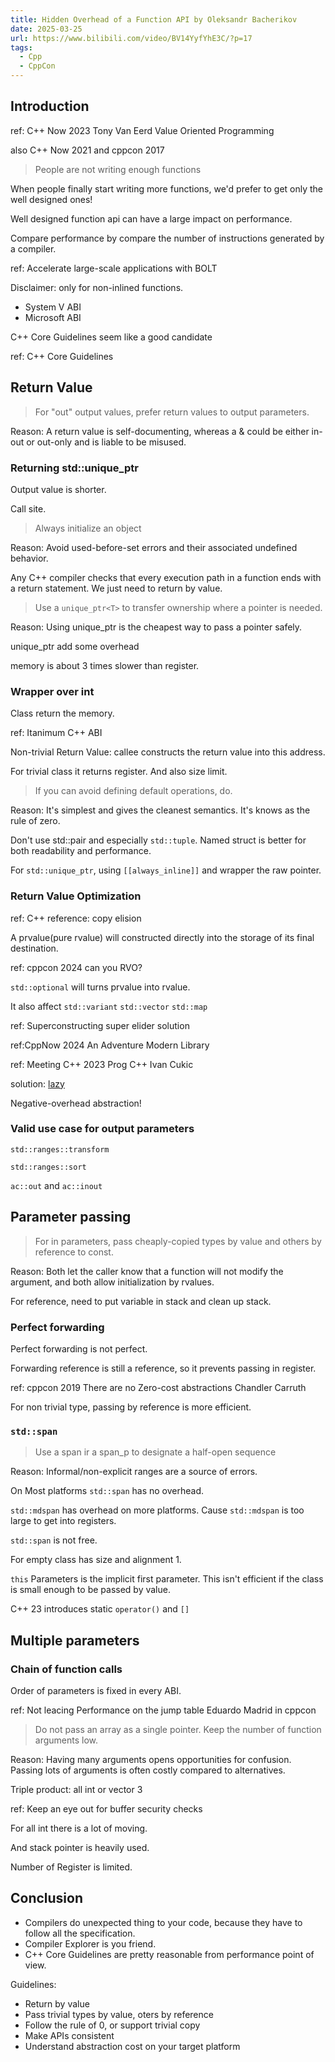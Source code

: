 ```yaml
---
title: Hidden Overhead of a Function API by Oleksandr Bacherikov
date: 2025-03-25
url: https://www.bilibili.com/video/BV14YyfYhE3C/?p=17
tags:
  - Cpp
  - CppCon
---
```


## Introduction

ref: C++ Now 2023 Tony Van Eerd Value Oriented Programming

also C++ Now 2021 and cppcon 2017

> People are not writing enough functions

When people finally start writing more functions, we'd prefer to get only the well designed ones!

Well designed function api can have a large impact on performance.

Compare performance by compare the number of instructions generated by a compiler.

ref: Accelerate large-scale applications with BOLT

Disclaimer: only for non-inlined functions.

- System V ABI
- Microsoft ABI

C++ Core Guidelines seem like a good candidate

ref: C++ Core Guidelines

## Return Value

> For "out" output values, prefer return values to output parameters.

Reason: A return value is self-documenting, whereas a & could be either in-out or out-only and is liable to be misused.

### Returning std::unique_ptr

Output value is shorter.

Call site.

> Always initialize an object

Reason: Avoid used-before-set errors and their associated undefined behavior.

Any C++ compiler checks that every execution path in a function ends with a return statement. We just need to return by value.

> Use a `unique_ptr<T>` to transfer ownership where a pointer is needed.

Reason: Using unique_ptr is the cheapest way to pass a pointer safely.

unique_ptr add some overhead

memory is about 3 times slower than register.

### Wrapper over int

Class return the memory.

ref: Itanimum C++ ABI

Non-trivial Return Value: callee constructs the return value into this address.

For trivial class it returns register. And also size limit.

> If you can avoid defining default operations, do.

Reason: It's simplest and gives the cleanest semantics. It's knows as the rule of zero.

Don't use std::pair and especially `std::tuple`. Named struct is better for both readability and performance.

For `std::unique_ptr`, using `[[always_inline]]` and wrapper the raw pointer.

### Return Value Optimization

ref: C++ reference: copy elision

A prvalue(pure rvalue) will constructed directly into the storage of its final destination.

ref: cppcon 2024 can you RVO?

`std::optional` will turns prvalue into rvalue.

It also affect `std::variant` `std::vector` `std::map`

ref: Superconstructing super elider solution

ref:CppNow 2024 An Adventure Modern Library

ref: Meeting C++ 2023 Prog C++ Ivan Cukic

solution: [lazy](https://github.com/AlCash07/ACTL/blob/main/include/actl/functional/lazy.hpp)

Negative-overhead abstraction!

### Valid use case for output parameters

`std::ranges::transform`

`std::ranges::sort`

`ac::out` and `ac::inout`

## Parameter passing

> For in parameters, pass cheaply-copied types by value and others by reference to const.

Reason: Both let the caller know that a function will not modify the argument, and both allow initialization by rvalues.

For reference, need to put variable in stack and clean up stack.

### Perfect forwarding

Perfect forwarding is not perfect.

Forwarding reference is still a reference, so it prevents passing in register.

ref: cppcon 2019 There are no Zero-cost abstractions Chandler Carruth

For non trivial type, passing by reference is more efficient.

### `std::span`

> Use a span<T> ir a span_p<T> to designate a half-open sequence

Reason: Informal/non-explicit ranges are a source of errors.

On Most platforms `std::span` has no overhead.

`std::mdspan` has overhead on more platforms. Cause `std::mdspan` is too large to get into registers.

`std::span` is not free.

For empty class has size and alignment 1.

`this` Parameters is the implicit first parameter. This isn't efficient if the class is small enough to be passed by value.

C++ 23 introduces static `operator()` and `[]`

## Multiple parameters

### Chain of function calls

Order of parameters is fixed in every ABI.

ref: Not leacing Performance on the jump table Eduardo Madrid in cppcon

> Do not pass an array as a single pointer.
> Keep the number of function arguments low.

Reason: Having many arguments opens opportunities for confusion. Passing lots of arguments is often costly compared to alternatives.

Triple product: all int or vector 3

ref: Keep an eye out for buffer security checks

For all int there is a lot of moving.

And stack pointer is heavily used.

Number of Register is limited.

## Conclusion

- Compilers do unexpected thing to your code, because they have to follow all the specification.
- Compiler Explorer is you friend.
- C++ Core Guidelines are pretty reasonable from performance point of view.

Guidelines:

- Return by value
- Pass trivial types by value, oters by reference
- Follow the rule of 0, or support trivial copy
- Make APIs consistent
- Understand abstraction cost on your target platform
